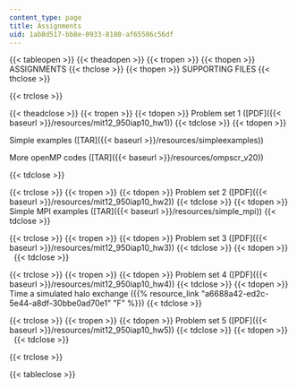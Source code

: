 ```yaml
---
content_type: page
title: Assignments
uid: 1ab8d517-bb8e-0933-8180-af65586c56df
---
```


{{< tableopen >}}
{{< theadopen >}}
{{< tropen >}}
{{< thopen >}}
ASSIGNMENTS
{{< thclose >}}
{{< thopen >}}
SUPPORTING FILES
{{< thclose >}}

{{< trclose >}}

{{< theadclose >}}
{{< tropen >}}
{{< tdopen >}}
Problem set 1 ([PDF]({{< baseurl >}}/resources/mit12_950iap10_hw1))
{{< tdclose >}}
{{< tdopen >}}


Simple examples ([TAR]({{< baseurl >}}/resources/simpleexamples))

More openMP codes ([TAR]({{< baseurl >}}/resources/ompscr_v20))


{{< tdclose >}}

{{< trclose >}}
{{< tropen >}}
{{< tdopen >}}
Problem set 2 ([PDF]({{< baseurl >}}/resources/mit12_950iap10_hw2))
{{< tdclose >}}
{{< tdopen >}}
Simple MPI examples ([TAR]({{< baseurl >}}/resources/simple_mpi))
{{< tdclose >}}

{{< trclose >}}
{{< tropen >}}
{{< tdopen >}}
Problem set 3 ([PDF]({{< baseurl >}}/resources/mit12_950iap10_hw3))
{{< tdclose >}}
{{< tdopen >}}
 
{{< tdclose >}}

{{< trclose >}}
{{< tropen >}}
{{< tdopen >}}
Problem set 4 ([PDF]({{< baseurl >}}/resources/mit12_950iap10_hw4))
{{< tdclose >}}
{{< tdopen >}}
Time a simulated halo exchange ({{% resource_link "a6688a42-ed2c-5e44-a8df-30bbe0ad70e1" "F" %}})
{{< tdclose >}}

{{< trclose >}}
{{< tropen >}}
{{< tdopen >}}
Problem set 5 ([PDF]({{< baseurl >}}/resources/mit12_950iap10_hw5))
{{< tdclose >}}
{{< tdopen >}}
 
{{< tdclose >}}

{{< trclose >}}

{{< tableclose >}}